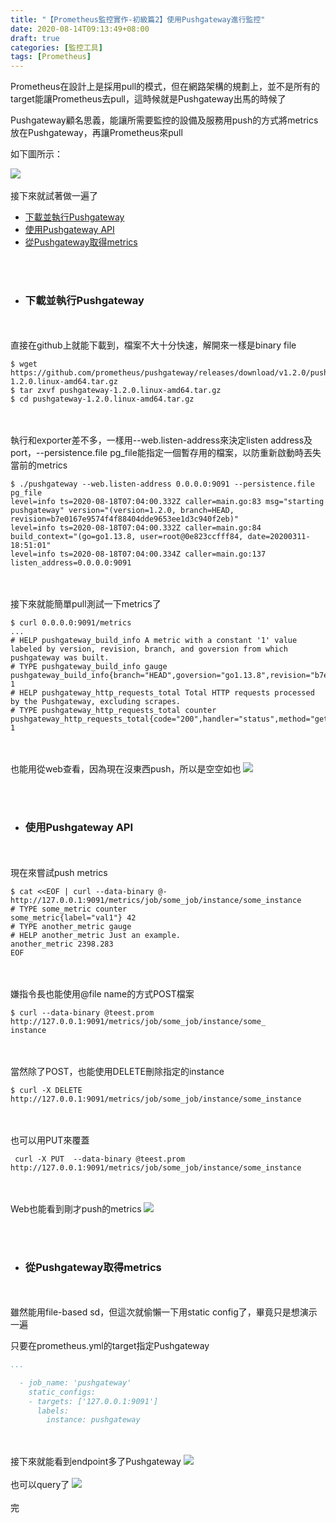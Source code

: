 ```yaml
---
title: "【Prometheus監控實作-初級篇2】使用Pushgateway進行監控"
date: 2020-08-14T09:13:49+08:00
draft: true
categories: [監控工具]
tags: [Prometheus]
---
```

Prometheus在設計上是採用pull的模式，但在網路架構的規劃上，並不是所有的target能讓Prometheus去pull，這時候就是Pushgateway出馬的時候了

<!--more-->
Pushgateway顧名思義，能讓所需要監控的設備及服務用push的方式將metrics放在Pushgateway，再讓Prometheus來pull
  
如下圖所示：
  
![](0.png)
<br></br>
接下來就試著做一遍了
* <a href="#1">下載並執行Pushgateway</a>
* <a href="#2">使用Pushgateway API</a>
* <a href="#3">從Pushgateway取得metrics</a>

<br></br>
* <h3 id=1>下載並執行Pushgateway</h3>
<br></br>
直接在github上就能下載到，檔案不大十分快速，解開來一樣是binary file
```
$ wget https://github.com/prometheus/pushgateway/releases/download/v1.2.0/pushgateway-1.2.0.linux-amd64.tar.gz
$ tar zxvf pushgateway-1.2.0.linux-amd64.tar.gz
$ cd pushgateway-1.2.0.linux-amd64.tar.gz
```
<br></br>
執行和exporter差不多，一樣用--web.listen-address來決定listen address及port，--persistence.file pg_file能指定一個暫存用的檔案，以防重新啟動時丟失當前的metrics
```
$ ./pushgateway --web.listen-address 0.0.0.0:9091 --persistence.file pg_file
level=info ts=2020-08-18T07:04:00.332Z caller=main.go:83 msg="starting pushgateway" version="(version=1.2.0, branch=HEAD, revision=b7e0167e9574f4f88404dde9653ee1d3c940f2eb)"
level=info ts=2020-08-18T07:04:00.332Z caller=main.go:84 build_context="(go=go1.13.8, user=root@0e823ccfff84, date=20200311-18:51:01"
level=info ts=2020-08-18T07:04:00.334Z caller=main.go:137 listen_address=0.0.0.0:9091
```
<br></br>
接下來就能簡單pull測試一下metrics了
```
$ curl 0.0.0.0:9091/metrics
...
# HELP pushgateway_build_info A metric with a constant '1' value labeled by version, revision, branch, and goversion from which pushgateway was built.
# TYPE pushgateway_build_info gauge
pushgateway_build_info{branch="HEAD",goversion="go1.13.8",revision="b7e0167e9574f4f88404dde9653ee1d3c940f2eb",version="1.2.0"} 1
# HELP pushgateway_http_requests_total Total HTTP requests processed by the Pushgateway, excluding scrapes.
# TYPE pushgateway_http_requests_total counter
pushgateway_http_requests_total{code="200",handler="status",method="get"} 1
```
<br></br>
也能用從web查看，因為現在沒東西push，所以是空空如也
![](1.png)

<br></br>
* <h3 id=2>使用Pushgateway API</h3>
<br></br>
現在來嘗試push metrics
```
$ cat <<EOF | curl --data-binary @- http://127.0.0.1:9091/metrics/job/some_job/instance/some_instance
# TYPE some_metric counter
some_metric{label="val1"} 42
# TYPE another_metric gauge
# HELP another_metric Just an example.
another_metric 2398.283
EOF
```
<br></br>
嫌指令長也能使用@file name的方式POST檔案
```
$ curl --data-binary @teest.prom http://127.0.0.1:9091/metrics/job/some_job/instance/some_
instance
```
<br></br>
當然除了POST，也能使用DELETE刪除指定的instance
```
$ curl -X DELETE http://127.0.0.1:9091/metrics/job/some_job/instance/some_instance
```
<br></br>
也可以用PUT來覆蓋
```
 curl -X PUT  --data-binary @teest.prom http://127.0.0.1:9091/metrics/job/some_job/instance/some_instance
```
<br></br>
Web也能看到剛才push的metrics
![](2.png)

<br></br>
* <h3 id=3>從Pushgateway取得metrics</h3>
<br></br>
雖然能用file-based sd，但這次就偷懶一下用static config了，畢竟只是想演示一遍
  
只要在prometheus.yml的target指定Pushgateway
```:prometheus.yml {linenos=table, linenostart=30}
...

  - job_name: 'pushgateway'
    static_configs:
    - targets: ['127.0.0.1:9091']
      labels:
        instance: pushgateway
```
<br></br>
接下來就能看到endpoint多了Pushgateway
![](3.png)
<br></br>
也可以query了
![](4.png)
<br></br>
完